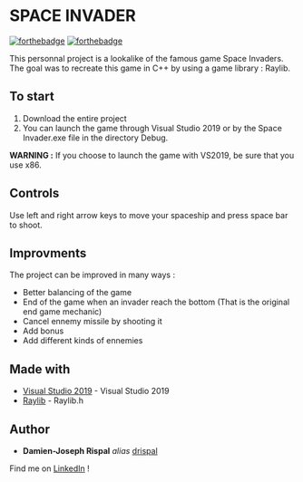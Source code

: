 # SPACE INVADER

[![forthebadge](http://forthebadge.com/images/badges/built-with-love.svg)](http://forthebadge.com) [![forthebadge](https://forthebadge.com/images/badges/made-with-c-plus-plus.svg)](https://forthebadge.com)

This personnal project is a lookalike of the famous game Space Invaders. The goal was to recreate this game in C++ by using a game library : Raylib.

## To start

1. Download the entire project
2. You can launch the game through Visual Studio 2019 or by the Space Invader.exe file in the directory Debug.

**WARNING :** If you choose to launch the game with VS2019, be sure that you use x86.

## Controls

Use left and right arrow keys to move your spaceship and press space bar to shoot.

## Improvments

The project can be improved in many ways :
* Better balancing of the game
* End of the game when an invader reach the bottom (That is the original end game mechanic)
* Cancel ennemy missile by shooting it
* Add bonus
* Add different kinds of ennemies

## Made with

* [Visual Studio 2019](https://visualstudio.microsoft.com/fr/vs/) - Visual Studio 2019
* [Raylib](https://www.raylib.com/) - Raylib.h

## Author

* **Damien-Joseph Rispal** _alias_ [drispal](https://github.com/drispal)

Find me on [LinkedIn](https://www.linkedin.com/in/rispal-dj/) !

